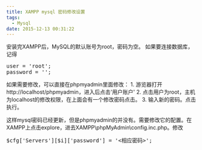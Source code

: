 ```yaml
---
title: XAMPP mysql 密码修改设置
tags:
  - Mysql
date: 2015-12-13 00:31:22
---
```


 

 

安装完XAMPP后，MySQL的默认账号为root，密码为空。
如果要连接数据库，记得

<pre class="lang:default decode:true ">user = 'root';
password = '';</pre>

 

如果需要修改，可以直接在phpmyadmin里面修改：
1\. 游览器打开 http://localhost/phpmyadmin，进入后点击'用户账户'
2\. 点击用户为root，主机为localhost的修改权限，在上面会有一个修改密码点击。
3\. 输入新的密码。点击执行。

这样mysql密码已经更新，但是phpmyadmin的并没有。需要修改它的配置。在XAMPP上点击explore，进去XAMPP\phpMyAdmin\config.inc.php。修改

<pre class="lang:php decode:true ">$cfg['Servers'][$i]['password'] = '<相应密码>';
</pre>

 